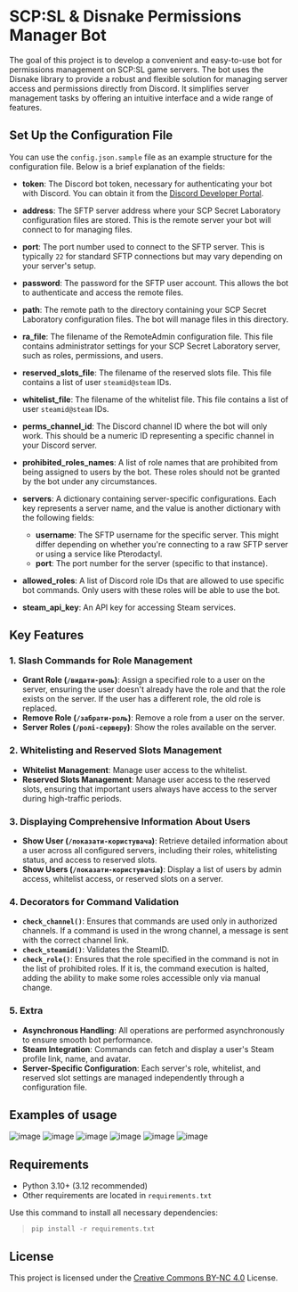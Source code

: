 # SCP:SL & Disnake Permissions Manager Bot

The goal of this project is to develop a convenient and easy-to-use bot for permissions management on SCP:SL game servers. The bot uses the Disnake library to provide a robust and flexible solution for managing server access and permissions directly from Discord. It simplifies server management tasks by offering an intuitive interface and a wide range of features.

## Set Up the Configuration File

You can use the `config.json.sample` file as an example structure for the configuration file. Below is a brief explanation of the fields:

- **token**: The Discord bot token, necessary for authenticating your bot with Discord. You can obtain it from the [Discord Developer Portal](https://discord.com/developers/applications).

- **address**: The SFTP server address where your SCP Secret Laboratory configuration files are stored. This is the remote server your bot will connect to for managing files.

- **port**: The port number used to connect to the SFTP server. This is typically `22` for standard SFTP connections but may vary depending on your server's setup.

- **password**: The password for the SFTP user account. This allows the bot to authenticate and access the remote files.

- **path**: The remote path to the directory containing your SCP Secret Laboratory configuration files. The bot will manage files in this directory.

- **ra_file**: The filename of the RemoteAdmin configuration file. This file contains administrator settings for your SCP Secret Laboratory server, such as roles, permissions, and users.

- **reserved_slots_file**: The filename of the reserved slots file. This file contains a list of user `steamid@steam` IDs.

- **whitelist_file**: The filename of the whitelist file. This file contains a list of user `steamid@steam` IDs.

- **perms_channel_id**: The Discord channel ID where the bot will only work. This should be a numeric ID representing a specific channel in your Discord server.

- **prohibited_roles_names**: A list of role names that are prohibited from being assigned to users by the bot. These roles should not be granted by the bot under any circumstances.

- **servers**: A dictionary containing server-specific configurations. Each key represents a server name, and the value is another dictionary with the following fields:
  - **username**: The SFTP username for the specific server. This might differ depending on whether you're connecting to a raw SFTP server or using a service like Pterodactyl.
  - **port**: The port number for the server (specific to that instance).

- **allowed_roles**: A list of Discord role IDs that are allowed to use specific bot commands. Only users with these roles will be able to use the bot.

- **steam_api_key**: An API key for accessing Steam services.

## Key Features

### 1. Slash Commands for Role Management
- **Grant Role (`/видати-роль`)**: Assign a specified role to a user on the server, ensuring the user doesn't already have the role and that the role exists on the server. If the user has a different role, the old role is replaced.
- **Remove Role (`/забрати-роль`)**: Remove a role from a user on the server.
- **Server Roles (`/ролі-серверу`)**: Show the roles available on the server.

### 2. Whitelisting and Reserved Slots Management
- **Whitelist Management**: Manage user access to the whitelist.
- **Reserved Slots Management**: Manage user access to the reserved slots, ensuring that important users always have access to the server during high-traffic periods.

### 3. Displaying Comprehensive Information About Users
- **Show User (`/показати-користувача`)**: Retrieve detailed information about a user across all configured servers, including their roles, whitelisting status, and access to reserved slots.
- **Show Users (`/показати-користувачів`)**: Display a list of users by admin access, whitelist access, or reserved slots on a server.

### 4. Decorators for Command Validation
- **`check_channel()`**: Ensures that commands are used only in authorized channels. If a command is used in the wrong channel, a message is sent with the correct channel link.
- **`check_steamid()`**: Validates the SteamID.
- **`check_role()`**: Ensures that the role specified in the command is not in the list of prohibited roles. If it is, the command execution is halted, adding the ability to make some roles accessible only via manual change.

### 5. Extra
- **Asynchronous Handling**: All operations are performed asynchronously to ensure smooth bot performance.
- **Steam Integration**: Commands can fetch and display a user's Steam profile link, name, and avatar.
- **Server-Specific Configuration**: Each server's role, whitelist, and reserved slot settings are managed independently through a configuration file.

## Examples of usage

![image](https://imgur.com/cyV1L1e.png)
![image](https://imgur.com/xf76zZV.png)
![image](https://imgur.com/WlP1pJ6.png)
![image](https://imgur.com/DJnnX8r.png)
![image](https://imgur.com/D9CtDfu.png)
![image](https://imgur.com/YYvZ3uj.png)


## Requirements

* Python 3.10+ (3.12 recommended)
* Other requirements are located in `requirements.txt`

Use this command to install all necessary dependencies:
> `pip install -r requirements.txt`

## License

This project is licensed under the [Creative Commons BY-NC 4.0](LICENSE.md) License.
